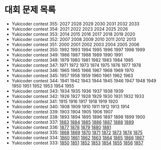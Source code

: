 # 대회 문제 목록

- Yukicoder contest 355: 2027 2028 2029 2030 2031 2032 2033
- Yukicoder contest 354: 2021 2022 2023 2024 2025 2026
- Yukicoder contest 353: 2014 2015 2016 2017 2018 2019 2020
- Yukicoder contest 352: 2007 2008 2009 2010 2011 2012 2013
- Yukicoder contest 351: 2000 2001 2002 2003 2004 2005 2006
- Yukicoder contest 350: 1992 1993 1994 1995 1996 1997 1998 1999
- Yukicoder contest 349: 1986 1987 1988 1989 1990 1991
- Yukicoder contest 348: 1979 1980 1981 1982 1983 1984 1985
- Yukicoder contest 347: 1971 1972 1973 1974 1975 1976 1977 1978
- Yukicoder contest 346: 1965 1965 1966 1967 1968 1969 1970
- Yukicoder contest 345: 1957 1958 1959 1960 1961 1962 1963
- Yukicoder contest 344: 1941 1942 1943 1944 1945 1946 1947 1948 1949 1950 1951 1952 1953 1954 1955
- Yukicoder contest 343: 1934 1935 1936 1937 1938 1939
- Yukicoder contest 342: 1926 1927 1928 1929 1930 1931 1932 1933
- Yukicoder contest 341: 1915 1916 1917 1918 1919 1920
- Yukicoder contest 340: 1908 1909 1910 1911 1912 1913 1914
- Yukicoder contest 339: 1903 1904 1905 1906 1907
- Yukicoder contest 338: 1893 1894 1895 1896 1897 1898 1899 1900
- Yukicoder contest 337: [1883](problems/1883.md) [1884](problems/1884.md) [1885](problems/1885.md) [1886](problems/1886.md) [1887](problems/1887.md) [1888](problems/1888.md) [1889](problems/1889.md)
- Yukicoder contest 336: [1877](problems/1877.md) [1878](problems/1878.md) [1879](problems/1879.md) [1880](problems/1880.md) [1881](problems/1881.md)
- Yukicoder contest 335: [1868](problems/1868.md) [1869](problems/1869.md) [1870](problems/1870.md) [1871](problems/1871.md) [1872](problems/1872.md) [1873](problems/1873.md) [1874](problems/1874.md) [1875](problems/1875.md)
- Yukicoder contest 334: [1860](problems/1860.md) [1861](problems/1861.md) [1862](problems/1862.md) [1863](problems/1863.md) [1864](problems/1864.md) [1865](problems/1865.md) [1866](problems/1866.md) [1867](problems/1867.md)
- Yukicoder contest 333: [1850](problems/1850.md) [1851](problems/1851.md) [1852](problems/1852.md) [1853](problems/1853.md) [1854](problems/1854.md) [1855](problems/1855.md) [1856](problems/1856.md) [1857](problems/1857.md)